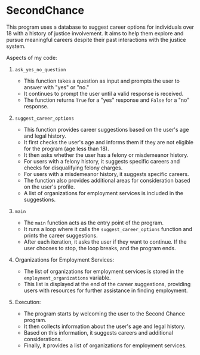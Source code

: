 # SecondChance
This program uses a database to suggest career options for individuals over 18 with a history of justice involvement. It aims to help them explore and pursue meaningful careers despite their past interactions with the justice system.

Aspects of my code:

1. `ask_yes_no_question` 
    - This function takes a question as input and prompts the user to answer with "yes" or "no."
    - It continues to prompt the user until a valid response is received.
    - The function returns `True` for a "yes" response and `False` for a "no" response.

2. `suggest_career_options` 
    - This function provides career suggestions based on the user's age and legal history.
    - It first checks the user's age and informs them if they are not eligible for the program (age less than 18).
    - It then asks whether the user has a felony or misdemeanor history.
    - For users with a felony history, it suggests specific careers and checks for disqualifying felony charges.
    - For users with a misdemeanor history, it suggests specific careers.
    - The function also provides additional areas for consideration based on the user's profile.
    - A list of organizations for employment services is included in the suggestions.

3. `main` 
    - The `main` function acts as the entry point of the program.
    - It runs a loop where it calls the `suggest_career_options` function and prints the career suggestions.
    - After each iteration, it asks the user if they want to continue. If the user chooses to stop, the loop breaks, and the program ends.

4. Organizations for Employment Services:
    - The list of organizations for employment services is stored in the `employment_organizations` variable.
    - This list is displayed at the end of the career suggestions, providing users with resources for further assistance in finding employment.

5. Execution:
    - The program starts by welcoming the user to the Second Chance program.
    - It then collects information about the user's age and legal history.
    - Based on this information, it suggests careers and additional considerations.
    - Finally, it provides a list of organizations for employment services.
